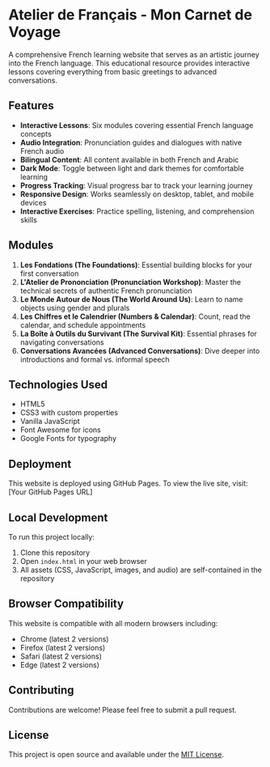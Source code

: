 # Atelier de Français - Mon Carnet de Voyage

A comprehensive French learning website that serves as an artistic journey into the French language. This educational resource provides interactive lessons covering everything from basic greetings to advanced conversations.

## Features

- **Interactive Lessons**: Six modules covering essential French language concepts
- **Audio Integration**: Pronunciation guides and dialogues with native French audio
- **Bilingual Content**: All content available in both French and Arabic
- **Dark Mode**: Toggle between light and dark themes for comfortable learning
- **Progress Tracking**: Visual progress bar to track your learning journey
- **Responsive Design**: Works seamlessly on desktop, tablet, and mobile devices
- **Interactive Exercises**: Practice spelling, listening, and comprehension skills

## Modules

1. **Les Fondations (The Foundations)**: Essential building blocks for your first conversation
2. **L'Atelier de Prononciation (Pronunciation Workshop)**: Master the technical secrets of authentic French pronunciation
3. **Le Monde Autour de Nous (The World Around Us)**: Learn to name objects using gender and plurals
4. **Les Chiffres et le Calendrier (Numbers & Calendar)**: Count, read the calendar, and schedule appointments
5. **La Boîte à Outils du Survivant (The Survival Kit)**: Essential phrases for navigating conversations
6. **Conversations Avancées (Advanced Conversations)**: Dive deeper into introductions and formal vs. informal speech

## Technologies Used

- HTML5
- CSS3 with custom properties
- Vanilla JavaScript
- Font Awesome for icons
- Google Fonts for typography

## Deployment

This website is deployed using GitHub Pages. To view the live site, visit: [Your GitHub Pages URL]

## Local Development

To run this project locally:

1. Clone this repository
2. Open `index.html` in your web browser
3. All assets (CSS, JavaScript, images, and audio) are self-contained in the repository

## Browser Compatibility

This website is compatible with all modern browsers including:
- Chrome (latest 2 versions)
- Firefox (latest 2 versions)
- Safari (latest 2 versions)
- Edge (latest 2 versions)

## Contributing

Contributions are welcome! Please feel free to submit a pull request.

## License

This project is open source and available under the [MIT License](LICENSE).
